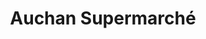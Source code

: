 ---
title: "Auchan Supermarché"
url: /colleville-montgomery/auchan-supermarche/
shop: supermarché
---
